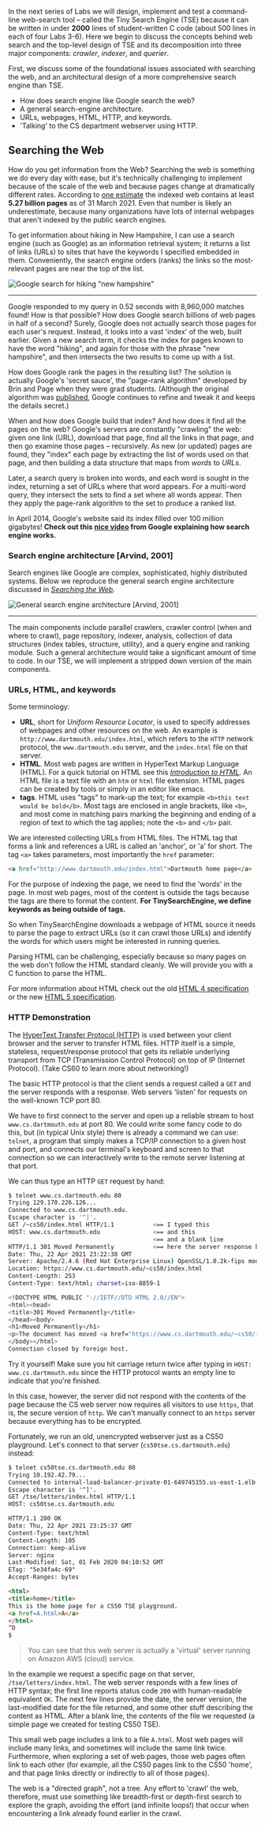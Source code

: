 In the next series of Labs we will design, implement and test a command-line web-search tool – called the Tiny Search Engine (TSE) because it can be written in under **2000** lines of student-written C code (about 500 lines in each of four Labs 3-6).
Here we begin to discuss the concepts behind web search and the top-level design of TSE and its decomposition into three major components: *crawler*, *indexer*, and *querier*.

First, we discuss some of the foundational issues associated with searching the web, and an architectural design of a more comprehensive search engine than TSE.

-   How does search engine like Google search the web?
-   A general search-engine architecture.
-   URLs, webpages, HTML, HTTP, and keywords.
-   'Talking' to the CS department webserver using HTTP.

## Searching the Web

How do you get information from the Web?
Searching the web is something we do every day with ease, but it's technically challenging to implement because of the scale of the web and because pages change at dramatically different rates.
According to [one estimate](http://www.worldwidewebsize.com) the indexed web contains at least **5.27 billion pages** as of 31 March 2021.
Even that number is likely an underestimate, because many organizations have lots of internal webpages that aren't indexed by the public search engines.

To get information about hiking in New Hampshire, I can use a search engine (such as Google) as an information retrieval system; it returns a list of links (URLs) to sites that have the keywords I specified embedded in them.
Conveniently, the search engine orders (ranks) the links so the most-relevant pages are near the top of the list.

![Google search for *hiking "new hampshire"*](media/search/hikenh.png)

------------------------------------------------------------------------

Google responded to my query in 0.52 seconds with 8,960,000 matches found!
How is that possible?
How does Google search billions of web pages in half of a second?
Surely, Google does not actually search those pages for each user's request.
Instead, it looks into a vast 'index' of the web, built earlier.
Given a new search term, it checks the index for pages known to have the word "hiking", and again for those with the phrase "new hampshire", and then intersects the two results to come up with a list.

How does Google rank the pages in the resulting list?
The solution is actually Google's 'secret sauce', the "page-rank algorithm" developed by Brin and Page when they were grad students.
(Although the original algorithm was [published](https://dl.acm.org/citation.cfm?id=297827), Google continues to refine and tweak it and keeps the details secret.)

When and how does Google build that index?
And how does it find all the pages on the web?
Google's servers are constantly "crawling" the web: given one link (URL), download that page, find all the links in that page, and then go examine those pages – recursively.
As new (or updated) pages are found, they "index" each page by extracting the list of words used on that page, and then building a data structure that maps from *words* to *URLs*.

Later, a search query is broken into words, and each word is sought in the index, returning a set of URLs where that word appears.
For a multi-word query, they intersect the sets to find a set where all words appear.
Then they apply the page-rank algorithm to the set to produce a ranked list.

In April 2014, Google's website said its index filled over 100 million gigabytes!
**Check out this [nice video](https://www.google.com/insidesearch/howsearchworks/crawling-indexing.html) from Google explaining how search engine works.**


### Search engine architecture [Arvind, 2001]

Search engines like Google are complex, sophisticated, highly distributed systems.
Below we reproduce the general search engine architecture discussed in *[Searching the Web](media/searchingtheweb.pdf).*

![General search engine architecture [Arvind, 2001]](media/search/searchenginearchitecture.png "General search engine architecture [Arvind, 2001]")

------------------------------------------------------------------------

The main components include parallel crawlers, crawler control (when and where to crawl), page repository, indexer, analysis, collection of data structures (index tables, structure, utility), and a query engine and ranking module.
Such a general architecture would take a significant amount of time to code.
In our TSE, we will implement a stripped down version of the main components.


### URLs, HTML, and keywords

Some terminology:

 * **URL**, short for *Uniform Resource Locator*, is used to specify addresses of webpages and other resources on the web.
An example is `http://www.dartmouth.edu/index.html`, which refers to the `HTTP` network protocol, the  `www.dartmouth.edu` server, and the `index.html` file on that server.
 * **HTML**. Most web pages are written in HyperText Markup Language (HTML).
For a quick tutorial on HTML see this *[Introduction to HTML](http://www.w3schools.com/html/html_intro.asp)*.
An HTML file is a text file with an `htm` or `html` file extension.
HTML pages can be created by tools or simply in an editor like emacs.
 * **tags**. HTML uses "tags" to mark-up the text; for example `<b>this text would be bold</b>`.
Most tags are enclosed in angle brackets, like `<b>`, and most come in matching pairs marking the beginning and ending of a region of text to which the tag applies; note the `<b>` and `</b>` pair.

We are interested collecting URLs from HTML files.
The HTML tag that forms a link and references a URL is called an 'anchor', or 'a' for short.
The tag `<a>` takes parameters, most importantly the `href` parameter:

```html
<a href="http://www.dartmouth.edu/index.html">Dartmouth home page</a>
```

For the purpose of indexing the page, we need to find the 'words' in the page.
In most web pages, most of the content is outside the tags because the tags are there to format the content.
**For TinySearchEngine, we define keywords as being outside of tags.**

So when TinySearchEngine downloads a webpage of HTML source it needs to parse the page to extract URLs (so it can crawl those URLs) and identify the words for which users might be interested in running queries.

Parsing HTML can be challenging, especially because so many pages on the web don't follow the HTML standard cleanly.
We will provide you with a C function to parse the HTML.

For more information about HTML check out the old [HTML 4 specification](http://www.w3.org/TR/REC-html40/about.html) or the new [HTML 5 specification](http://www.w3.org/TR/html5/).

### HTTP Demonstration

The [HyperText Transfer Protocol (HTTP)](http://www.w3.org/Protocols/) is used between your client browser and the server to transfer HTML files.
HTTP itself is a simple, stateless, request/response protocol that gets its reliable underlying transport from TCP (Transmission Control Protocol) on top of IP (Internet Protocol).
(Take CS60 to learn more about networking!)

The basic HTTP protocol is that the client sends a request called a `GET` and the server responds with a response.
Web servers 'listen' for requests on the well-known TCP port 80.

We have to first connect to the server and open up a reliable stream to host `www.cs.dartmouth.edu` at port 80.
We could write some fancy code to do this, but (in typical Unix style) there is already a command we can use: `telnet`, a program that simply makes a TCP/IP connection to a given host and port, and connects our terminal's keyboard and screen to that connection so we can interactively write to the remote server listening at that port.

We can thus type an HTTP `GET` request by hand:

```bash
$ telnet www.cs.dartmouth.edu 80
Trying 129.170.226.126...
Connected to www.cs.dartmouth.edu.
Escape character is '^]'.
GET /~cs50/index.html HTTP/1.1           <== I typed this
HOST: www.cs.dartmouth.edu               <== and this
                                         <== and a blank line
HTTP/1.1 301 Moved Permanently           <== here the server response begins
Date: Thu, 22 Apr 2021 23:22:38 GMT
Server: Apache/2.4.6 (Red Hat Enterprise Linux) OpenSSL/1.0.2k-fips mod_fcgid/2.3.9 Phusion_Passenger/6.0.8 PHP/5.4.16
Location: https://www.cs.dartmouth.edu/~cs50/index.html
Content-Length: 253
Content-Type: text/html; charset=iso-8859-1

<!DOCTYPE HTML PUBLIC "-//IETF//DTD HTML 2.0//EN">
<html><head>
<title>301 Moved Permanently</title>
</head><body>
<h1>Moved Permanently</h1>
<p>The document has moved <a href="https://www.cs.dartmouth.edu/~cs50/index.html">here</a>.</p>
</body></html>
Connection closed by foreign host.
```

Try it yourself!
Make sure you hit carriage return twice after typing in
`HOST: www.cs.dartmouth.edu`
since the HTTP protocol wants an empty line to indicate that you're finished.

In this case, however, the server did not respond with the contents of the page because the CS web server now requires all visitors to use `https`, that is, the secure version of `http`.
We can't manually connect to an `https` server because everything has to be encrypted.

Fortunately, we run an old, unencrypted webserver just as a CS50 playground.
Let's connect to that server (`cs50tse.cs.dartmouth.edu`) instead:

```html
$ telnet cs50tse.cs.dartmouth.edu 80
Trying 10.192.42.79...
Connected to internal-load-balancer-private-01-649745155.us-east-1.elb.amazonaws.com.
Escape character is '^]'.
GET /tse/letters/index.html HTTP/1.1
HOST: cs50tse.cs.dartmouth.edu

HTTP/1.1 200 OK
Date: Thu, 22 Apr 2021 23:25:37 GMT
Content-Type: text/html
Content-Length: 105
Connection: keep-alive
Server: nginx
Last-Modified: Sat, 01 Feb 2020 04:10:52 GMT
ETag: "5e34fa4c-69"
Accept-Ranges: bytes

<html>
<title>home</title>
This is the home page for a CS50 TSE playground.
<a href=A.html>A</a>
</html>
^D
$
```

> You can see that this web server is actually a 'virtual' server running on Amazon AWS (cloud) service.

In the example we request a specific page on that server, `/tse/letters/index.html`.
The web server responds with a few lines of HTTP syntax; the first line reports status code `200` with human-readable equivalent `OK`.
The next few lines provide the date, the server version, the last-modified date for the file returned, and some other stuff describing the content as HTML.
After a blank line, the contents of the file we requested (a simple page we created for testing CS50 TSE).

This small web page includes a link to a file `A.html`.
Most web pages will include many links, and sometimes will include the same link twice.
Furthermore, when exploring a set of web pages, those web pages often link to each other (for example, all the CS50 pages link to the CS50 'home', and that page links directly or indirectly to all of those pages).

The web is a "directed graph", not a tree.
Any effort to 'crawl' the web, therefore, must use something like breadth-first or depth-first search to explore the graph, avoiding the effort (and infinite loops!) that occur when encountering a link already found earlier in the crawl.
